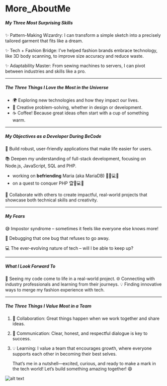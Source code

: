 # More_AboutMe

##### My Three Most Surprising Skills 
✨ Pattern-Making Wizardry: I can transform a simple sketch into a precisely tailored garment that fits like a dream.

✨ Tech + Fashion Bridge: I’ve helped fashion brands embrace technology, like 3D body scanning, to improve size accuracy and reduce waste.

✨ Adaptability Master: From sewing machines to servers, I can pivot between industries and skills like a pro.

-------

##### The Three Things I Love the Most in the Universe
+ 🌍 Exploring new technologies and how they impact our lives.
+ 🎨 Creative problem-solving, whether in design or development.
+ ☕ Coffee! Because great ideas often start with a cup of something warm.

-------

##### My Objectives as a Developer During BeCode
🚀 Build robust, user-friendly applications that make life easier for users.

📚 Deepen my understanding of full-stack development, focusing on Node.js, JavaScript, SQL and PHP.

  * working on **befriending** Maria (aka MariaDB) 🤝🐬💻💡
  * on a quest to conquer PHP 🏆🐘💻🚀
     
🤝 Collaborate with others to create impactful, real-world projects that showcase both technical skills and creativity.

-------

##### My Fears
😅 Impostor syndrome – sometimes it feels like everyone else knows more!

🐛 Debugging that one bug that refuses to go away.

💻 The ever-evolving nature of tech – will I be able to keep up?

-------

##### What I Look Forward To
🎉 Seeing my code come to life in a real-world project.
🌐 Connecting with industry professionals and learning from their journeys.
💡 Finding innovative ways to merge my fashion experience with tech.

-------

##### The Three Things I Value Most in a Team
1. 🤝 Collaboration: Great things happen when we work together and share ideas.
1. 💬 Communication: Clear, honest, and respectful dialogue is key to success.
1. 💡 Learning: I value a team that encourages growth, where everyone supports each other in becoming their best selves.

   That’s me in a nutshell—excited, curious, and ready to make a mark in the tech world! Let’s build something amazing together! 😄

 ![alt text](https://media1.tenor.com/m/5BYK-WS0__gAAAAd/cool-fun.gif)


